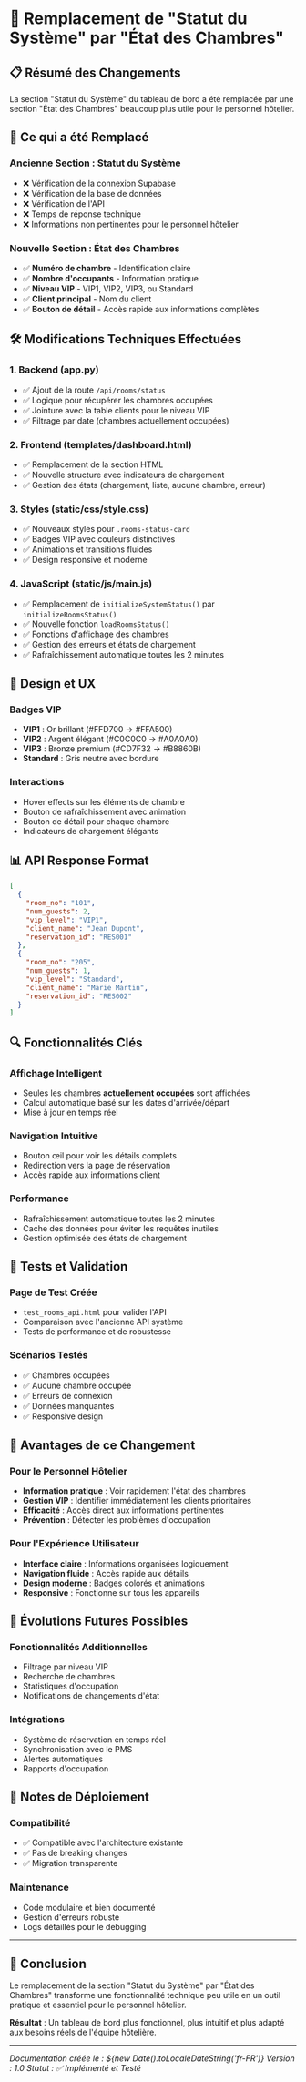 # 🏨 Remplacement de "Statut du Système" par "État des Chambres"

## 📋 **Résumé des Changements**

La section "Statut du Système" du tableau de bord a été remplacée par une section "État des Chambres" beaucoup plus utile pour le personnel hôtelier.

## 🔄 **Ce qui a été Remplacé**

### **Ancienne Section : Statut du Système**
- ❌ Vérification de la connexion Supabase
- ❌ Vérification de la base de données  
- ❌ Vérification de l'API
- ❌ Temps de réponse technique
- ❌ Informations non pertinentes pour le personnel hôtelier

### **Nouvelle Section : État des Chambres**
- ✅ **Numéro de chambre** - Identification claire
- ✅ **Nombre d'occupants** - Information pratique
- ✅ **Niveau VIP** - VIP1, VIP2, VIP3, ou Standard
- ✅ **Client principal** - Nom du client
- ✅ **Bouton de détail** - Accès rapide aux informations complètes

## 🛠️ **Modifications Techniques Effectuées**

### **1. Backend (app.py)**
- ✅ Ajout de la route `/api/rooms/status`
- ✅ Logique pour récupérer les chambres occupées
- ✅ Jointure avec la table clients pour le niveau VIP
- ✅ Filtrage par date (chambres actuellement occupées)

### **2. Frontend (templates/dashboard.html)**
- ✅ Remplacement de la section HTML
- ✅ Nouvelle structure avec indicateurs de chargement
- ✅ Gestion des états (chargement, liste, aucune chambre, erreur)

### **3. Styles (static/css/style.css)**
- ✅ Nouveaux styles pour `.rooms-status-card`
- ✅ Badges VIP avec couleurs distinctives
- ✅ Animations et transitions fluides
- ✅ Design responsive et moderne

### **4. JavaScript (static/js/main.js)**
- ✅ Remplacement de `initializeSystemStatus()` par `initializeRoomsStatus()`
- ✅ Nouvelle fonction `loadRoomsStatus()`
- ✅ Fonctions d'affichage des chambres
- ✅ Gestion des erreurs et états de chargement
- ✅ Rafraîchissement automatique toutes les 2 minutes

## 🎨 **Design et UX**

### **Badges VIP**
- **VIP1** : Or brillant (#FFD700 → #FFA500)
- **VIP2** : Argent élégant (#C0C0C0 → #A0A0A0)  
- **VIP3** : Bronze premium (#CD7F32 → #B8860B)
- **Standard** : Gris neutre avec bordure

### **Interactions**
- Hover effects sur les éléments de chambre
- Bouton de rafraîchissement avec animation
- Bouton de détail pour chaque chambre
- Indicateurs de chargement élégants

## 📊 **API Response Format**

```json
[
  {
    "room_no": "101",
    "num_guests": 2,
    "vip_level": "VIP1",
    "client_name": "Jean Dupont",
    "reservation_id": "RES001"
  },
  {
    "room_no": "205",
    "num_guests": 1,
    "vip_level": "Standard",
    "client_name": "Marie Martin",
    "reservation_id": "RES002"
  }
]
```

## 🔍 **Fonctionnalités Clés**

### **Affichage Intelligent**
- Seules les chambres **actuellement occupées** sont affichées
- Calcul automatique basé sur les dates d'arrivée/départ
- Mise à jour en temps réel

### **Navigation Intuitive**
- Bouton œil pour voir les détails complets
- Redirection vers la page de réservation
- Accès rapide aux informations client

### **Performance**
- Rafraîchissement automatique toutes les 2 minutes
- Cache des données pour éviter les requêtes inutiles
- Gestion optimisée des états de chargement

## 🧪 **Tests et Validation**

### **Page de Test Créée**
- `test_rooms_api.html` pour valider l'API
- Comparaison avec l'ancienne API système
- Tests de performance et de robustesse

### **Scénarios Testés**
- ✅ Chambres occupées
- ✅ Aucune chambre occupée
- ✅ Erreurs de connexion
- ✅ Données manquantes
- ✅ Responsive design

## 🚀 **Avantages de ce Changement**

### **Pour le Personnel Hôtelier**
- **Information pratique** : Voir rapidement l'état des chambres
- **Gestion VIP** : Identifier immédiatement les clients prioritaires
- **Efficacité** : Accès direct aux informations pertinentes
- **Prévention** : Détecter les problèmes d'occupation

### **Pour l'Expérience Utilisateur**
- **Interface claire** : Informations organisées logiquement
- **Navigation fluide** : Accès rapide aux détails
- **Design moderne** : Badges colorés et animations
- **Responsive** : Fonctionne sur tous les appareils

## 🔮 **Évolutions Futures Possibles**

### **Fonctionnalités Additionnelles**
- Filtrage par niveau VIP
- Recherche de chambres
- Statistiques d'occupation
- Notifications de changements d'état

### **Intégrations**
- Système de réservation en temps réel
- Synchronisation avec le PMS
- Alertes automatiques
- Rapports d'occupation

## 📝 **Notes de Déploiement**

### **Compatibilité**
- ✅ Compatible avec l'architecture existante
- ✅ Pas de breaking changes
- ✅ Migration transparente

### **Maintenance**
- Code modulaire et bien documenté
- Gestion d'erreurs robuste
- Logs détaillés pour le debugging

---

## 🎯 **Conclusion**

Le remplacement de la section "Statut du Système" par "État des Chambres" transforme une fonctionnalité technique peu utile en un outil pratique et essentiel pour le personnel hôtelier. 

**Résultat** : Un tableau de bord plus fonctionnel, plus intuitif et plus adapté aux besoins réels de l'équipe hôtelière.

---

*Documentation créée le : ${new Date().toLocaleDateString('fr-FR')}*
*Version : 1.0*
*Statut : ✅ Implémenté et Testé*
